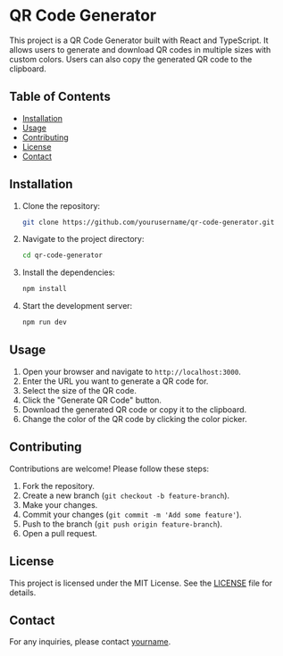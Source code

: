 # QR Code Generator

This project is a QR Code Generator built with React and TypeScript. It allows users to generate and download QR codes in multiple sizes with custom colors. Users can also copy the generated QR code to the clipboard.

## Table of Contents

- [Installation](#installation)
- [Usage](#usage)
- [Contributing](#contributing)
- [License](#license)
- [Contact](#contact)

## Installation

1. Clone the repository:

   ```sh
   git clone https://github.com/yourusername/qr-code-generator.git
   ```

2. Navigate to the project directory:

   ```sh
   cd qr-code-generator
   ```

3. Install the dependencies:

   ```sh
   npm install
   ```

4. Start the development server:

   ```sh
   npm run dev
   ```

## Usage

1. Open your browser and navigate to `http://localhost:3000`.
2. Enter the URL you want to generate a QR code for.
3. Select the size of the QR code.
4. Click the "Generate QR Code" button.
5. Download the generated QR code or copy it to the clipboard.
6. Change the color of the QR code by clicking the color picker.

## Contributing

Contributions are welcome! Please follow these steps:

1. Fork the repository.
2. Create a new branch (`git checkout -b feature-branch`).
3. Make your changes.
4. Commit your changes (`git commit -m 'Add some feature'`).
5. Push to the branch (`git push origin feature-branch`).
6. Open a pull request.

## License

This project is licensed under the MIT License. See the [LICENSE](LICENSE) file for details.

## Contact

For any inquiries, please contact [yourname](mailto:youremail@example.com).
